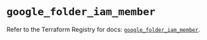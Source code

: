 # `google_folder_iam_member`

Refer to the Terraform Registry for docs: [`google_folder_iam_member`](https://registry.terraform.io/providers/hashicorp/google/4.85.0/docs/resources/folder_iam_member).
